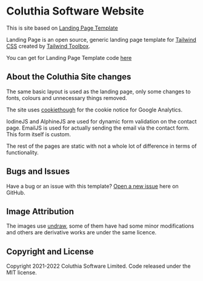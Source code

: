 # Coluthia Software Website

This is site based on [Landing Page Template](https://www.tailwindtoolbox.com/templates/landing-page)

Landing Page is an open source, generic landing page template for [Tailwind CSS](https://tailwindcss.com/) created by [Tailwind Toolbox](https://www.tailwindtoolbox.com/).

You can get for Landing Page Template code [here](https://github.com/tailwindtoolbox/Landing-Page)

## About the Coluthia Site changes

The same basic layout is used as the landing page, only some changes to fonts, colours and unnecessary things removed.

The site uses [cookiethough](https://cookiethough.dev/) for the cookie notice for Google Analytics.

IodineJS and AlphineJS are used for dynamic form validation on the contact page. EmailJS is used for actually sending the email via the contact form. This form itself is custom.

The rest of the pages are static with not a whole lot of difference in terms of functionality.

## Bugs and Issues

Have a bug or an issue with this template? [Open a new issue](https://github.com/Coluthia-Software/coluthia-software.github.io/issues/new) here on GitHub.

## Image Attribution

The images use [undraw](https://undraw.co/), some of them have had some minor modifications and others are derivative works are under the same licence.

## Copyright and License

Copyright 2021-2022 Coluthia Software Limited. Code released under the MIT license.

